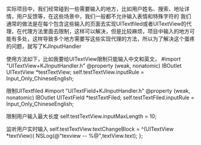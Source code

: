 
实际项目中，我们经常碰到一些需要输入的地方，比如用户姓名、搜索、地址详情，用户反馈等，在这些场景中，我们一般都不允许输入表情和特殊字符的
我们通常的做法是在每个包含这些输入的页面去实现UITextfiled或者UITextView的代理，在代理方法里面去限制，这样可以解决，但是比较麻烦，项目中输入的地方可能有多处，这样导致多个地方需要写这些实现代理的方法，所以为了解决这个蛋疼的问题，就写了KJInputHandler

使用方法如下，比如我要给UITextView限制只能输入中文和英文，
#import "UITextView+KJInputHandler.h"
@property (weak, nonatomic) IBOutlet UITextView *testTextView;
self.testTextView.inputRule = Input_Only_ChineseEnglish;

限制UITextfiled
#import "UITextField+KJInputHandler.h"
@property (weak, nonatomic) IBOutlet UITextField *testTextFiled;
self.testTextFiled.inputRule = Input_Only_ChineseEnglish;

限制用户输入最大长度
self.testTextView.inputMaxLength = 10;

监听用户实时输入
self.testTextView.textChangeBlock = ^(UITextView *textView){
        NSLog(@"texview -- %@",textView.text);
};
    
